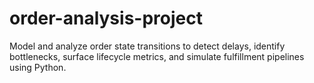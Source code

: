# order-analysis-project
Model and analyze order state transitions to detect delays, identify bottlenecks, surface lifecycle metrics, and simulate fulfillment pipelines using Python.
